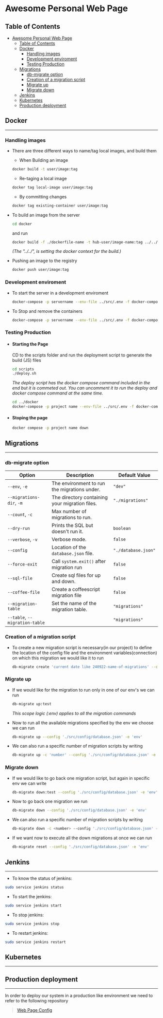 # Awesome Personal Web Page

## Table of Contents

- [Awesome Personal Web Page](#awesome-personal-web-page)
  - [Table of Contents](#table-of-contents)
  - [Docker](#docker)
    - [Handling images](#handling-images)
    - [Development enviroment](#development-enviroment)
    - [Testing Production](#testing-production)
  - [Migrations](#migrations)
    - [db-migrate option](#db-migrate-option)
    - [Creation of a migration script](#creation-of-a-migration-script)
    - [Migrate up](#migrate-up)
    - [Migrate down](#migrate-down)
  - [Jenkins](#jenkins)
  - [Kubernetes](#kubernetes)
  - [Production deployment](#production-deployment)

## Docker

---

### Handling images

- There are three different ways to name/tag local images, and build them
  - When Building an image

  ```bash
  docker build -t user/image:tag
  ```

  - Re-taging a local image
  
  ```bash
  docker tag local-image user/image:tag
  ```

  - By committing changes
  
  ```bash
  docker tag existing-container user/image:tag
  ```

- To build an image from the server
  
  ```bash
  cd docker
  ```

  and run

  ```bash
  docker build -f ./dockerfile-name -t hub-user/image-name:tag ../../
  ```

  _(The "../../", is setting the docker context for the build.)_

- Pushing an image to the registry

  ```sh
  docker push user/image:tag
  ```

### Development enviroment

- To start the server in a development enviroment

  ```bash
  docker-compose -p servername --env-file ../src/.env -f docker-compose.yml up --build -d
  ```

- To Stop and remove the containers

  ```bash
  docker-compose -p servername --env-file ../src/.env -f docker-compose.yml up --build -d
  ```

### Testing Production

- #### Starting the Page

  CD to the scripts folder and run the deployment script to generate the build (JS) files

  ```bash
  cd scripts
  ./deploy.sh
  ```

  _The deploy script has the docker compose command included in the end but it is commeted out. You can uncomment it to run the deploy and docker compose command at the same time._

  ```sh
  cd ../docker
  docker-compose -p project name --env-file ../src/.env -f docker-compose.prod.yml up --build -d
  ```

- #### Stoping the page

   ```bash
   docker compose -p project name down
   ```

## Migrations

---

### db-migrate option

| Option                | Description                                     | Default Value   |
|----------------------|-------------------------------------------------|-----------------|
| `--env`, `-e`         | The environment to run the migrations under.     | `"dev"`         |
| `--migrations-dir`, `-m` | The directory containing your migration files. | `"./migrations"`|
| `--count`, `-c`       | Max number of migrations to run.                 |                 |
| `--dry-run`           | Prints the SQL but doesn't run it.               | `boolean`       |
| `--verbose`, `-v`     | Verbose mode.                                    | `false`         |
| `--config`            | Location of the `database.json` file.            | `"./database.json"`|
| `--force-exit`        | Call `system.exit()` after migration run         | `false`         |
| `--sql-file`          | Create sql files for up and down.                | `false`         |
| `--coffee-file`       | Create a coffeescript migration file             | `false`         |
| `--migration-table`   | Set the name of the migration table.             | `"migrations"`  |
| `--table`, `--migration-table` |                                           | `"migrations"`  |

### Creation of a migration script

- To create a new migration script is necessary(in our project) to define the location of the config file and the environment variables(connection) on which this migration we would like it to run

  ```bash
  db-migrate create 'current date like 240922-name-of-migrations' --config './src/config/database.json' -e 'env'
  ```

### Migrate up

- If we would like for the migration to run only in one of our env's we can run

  ```bash
  db-migrate up:test
  ```

  *_This scope logic (:env) applies to all the migration commands_*

- Now to run all the available migrations specified by the env we choose we can run

  ```bash
  db-migrate up --config './src/config/database.json' -e 'env'
  ```

- We can also run a specific number of migration scripts by writing

  ```bash
  db-migrate up -c 'number' --config './src/config/database.json' -e 'env'
  ```

### Migrate down

- If we would like to go back one migration script, but again in specific env we can write

  ```bash
  db-migrate down:test --config './src/config/database.json' -e 'env'
  ```

- Now to go back one migration we run
  
  ```bash
  db-migrate down --config './src/config/database.json' -e 'env'
  ```

- We can also run a specific number of migration scripts by writing

  ```bash
  db-migrate down -c <number> --config './src/config/database.json' -e 'env'
  ```
  
- If we want now to execute all the down migrations at once we can run

  ```bash
  db-migrate reset --config './src/config/database.json' -e 'env'
  ```

## Jenkins

---

- To know the status of jenkins:

```bash
sudo service jenkins status
```

- To start the jenkins:

```bash
sudo service jenkins start
```

- To stop jenkins:

```bash
sudo service jenkins stop
```

- To restart jenkins:

```bash
sudo service jenkins restart
```

## Kubernetes

---

## Production deployment

---

In order to deploy our system in a production like environment we need to refer to the following repository

 > [Web Page Config](https://github.com/Athanasioschourlias/personal-web-page-config)

